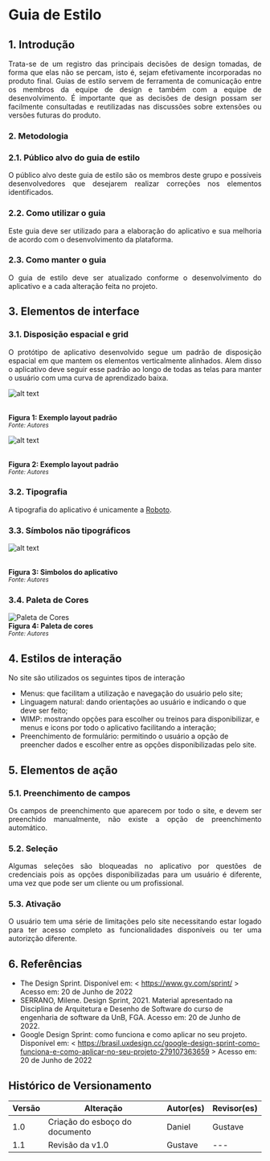 # Guia de Estilo

## 1. Introdução

<p align=justify>Trata-se de um registro das principais decisões de design tomadas, de forma que elas não se percam, isto é, sejam efetivamente incorporadas no produto final. Guias de estilo servem de ferramenta de comunicação entre os membros da equipe de design e também com a equipe de desenvolvimento. É importante que as decisões de design possam ser facilmente consultadas e reutilizadas nas discussões sobre extensões ou versões futuras do produto.</p>

### 2. Metodologia

### 2.1. Público alvo do guia de estilo

<p align=justify>O público alvo deste guia de estilo são os membros deste grupo e possíveis desenvolvedores que desejarem realizar correções nos elementos identificados.</p>

### 2.2. Como utilizar o guia

<p align=justify>Este guia deve ser utilizado para a elaboração do aplicativo e sua melhoria de acordo com o desenvolvimento da plataforma.</p>

### 2.3. Como manter o guia

<p align=justify>O guia de estilo deve ser atualizado conforme o desenvolvimento do aplicativo e a cada alteração feita no projeto.</p>

## 3. Elementos de interface

### 3.1. Disposição espacial e grid

<p align=justify>O protótipo de aplicativo desenvolvido segue um padrão de disposição espacial em que mantem os elementos verticalmente alinhados. Alem disso o aplicativo deve seguir esse padrão ao longo de todas as telas para manter o usuário com uma curva de aprendizado baixa.</p>

<p align="center">

![alt text](../../assets/guia_estilo/exemplo_layout_1.png)

<br><b>Figura 1: Exemplo layout padrão</b>
<br><small><i>Fonte: Autores</i></small>

</p>
<p align="center">

![alt text](../../assets/guia_estilo/exemplo_layout_2.png)

<br><b>Figura 2: Exemplo layout padrão</b>
<br><small><i>Fonte: Autores</i></small>

</p>

### 3.2. Tipografia

<p align=justify>A tipografia do aplicativo é unicamente a <a href="https://fonts.google.com/specimen/Roboto">Roboto</a>.</p>

### 3.3. Símbolos não tipográficos

![alt text](../assets/guia_estilo/icones_prototipo.png)

<br><b>Figura 3: Simbolos do aplicativo</b>
<br><small><i>Fonte: Autores</i></small>

### 3.4. Paleta de Cores

![Paleta de Cores](https://github.com/UnBArqDsw2022-1/2022_1_grupo5/blob/main/docs/assets/prototipo/paletaDeCoresProt%C3%B3tipo.jpeg?raw=true)
<br><b>Figura 4: Paleta de cores</b>
<br><small><i>Fonte: Autores</i></small>

## 4. Estilos de interação

<p align=justify>
No site são utilizados os seguintes tipos de interação
<ul>
    <li>Menus: que facilitam a utilização e navegação do usuário pelo site;</li>
    <li>Linguagem natural: dando orientações ao usuário e indicando o que deve ser feito;</li>
    <li>WIMP: mostrando opções para escolher ou treinos para disponibilizar, e menus e icons por todo o aplicativo facilitando a interação;</li>
    <li>Preenchimento de formulário: permitindo o usuário a opção de preencher dados e escolher entre as opções disponibilizadas pelo site.</li>
</ul>
</p>

## 5. Elementos de ação

### 5.1. Preenchimento de campos

<p align=justify>
Os campos de preenchimento que aparecem por todo o site, e devem ser preenchido manualmente, não existe a opção de preenchimento automático.
</p>

### 5.2. Seleção

<p align=justify>
Algumas seleções são bloqueadas no aplicativo por questões de credenciais pois as opções disponibilizadas para um usuário é diferente, uma vez que pode ser um cliente ou um profissional.
</p>

### 5.3. Ativação

<p align=justify>
O usuário tem uma série de limitações pelo site necessitando estar logado para ter acesso completo as funcionalidades disponíveis ou ter uma autorizção diferente.
</p>

## 6. Referências

- The Design Sprint. Disponível em: < https://www.gv.com/sprint/ > Acesso em: 20 de Junho de 2022
- SERRANO, Milene. Design Sprint, 2021. Material apresentado na Disciplina de Arquitetura e Desenho de Software do curso de engenharia de software da UnB, FGA. Acesso em: 20 de Junho de 2022.
- Google Design Sprint: como funciona e como aplicar no seu projeto. Disponível em: < https://brasil.uxdesign.cc/google-design-sprint-como-funciona-e-como-aplicar-no-seu-projeto-279107363659 > Acesso em: 20 de Junho de 2022

## Histórico de Versionamento

| Versão | Alteração                      | Autor(es) | Revisor(es) |
| ------ | ------------------------------ | --------- | ----------- |
| 1.0    | Criação do esboço do documento | Daniel    | Gustave     |
| 1.1    | Revisão da v1.0                | Gustave   | ---         |
